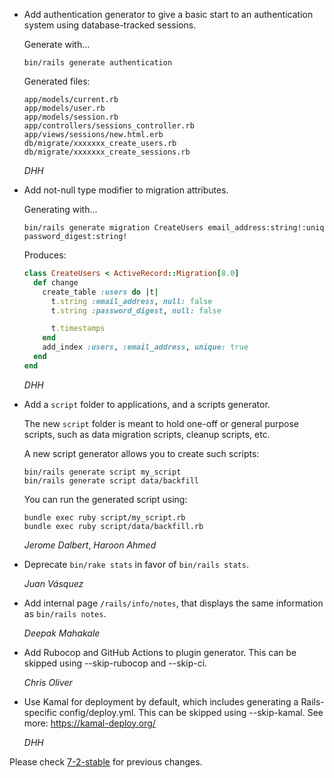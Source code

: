 *   Add authentication generator to give a basic start to an authentication system using database-tracked sessions.

    Generate with...

    ```
    bin/rails generate authentication
    ```

    Generated files:

    ```
    app/models/current.rb
    app/models/user.rb
    app/models/session.rb
    app/controllers/sessions_controller.rb
    app/views/sessions/new.html.erb
    db/migrate/xxxxxxx_create_users.rb
    db/migrate/xxxxxxx_create_sessions.rb
    ```

    *DHH*


*   Add not-null type modifier to migration attributes.

    Generating with...

    ```
    bin/rails generate migration CreateUsers email_address:string!:uniq password_digest:string!
    ```

    Produces:

    ```ruby
    class CreateUsers < ActiveRecord::Migration[8.0]
      def change
        create_table :users do |t|
          t.string :email_address, null: false
          t.string :password_digest, null: false

          t.timestamps
        end
        add_index :users, :email_address, unique: true
      end
    end
    ```

    *DHH*

*   Add a `script` folder to applications, and a scripts generator.

    The new `script` folder is meant to hold one-off or general purpose scripts,
    such as data migration scripts, cleanup scripts, etc.

    A new script generator allows you to create such scripts:

    ```
    bin/rails generate script my_script
    bin/rails generate script data/backfill
    ```

    You can run the generated script using:

    ```
    bundle exec ruby script/my_script.rb
    bundle exec ruby script/data/backfill.rb
    ```

    *Jerome Dalbert*, *Haroon Ahmed*

*   Deprecate `bin/rake stats` in favor of `bin/rails stats`.

    *Juan Vásquez*

*   Add internal page `/rails/info/notes`, that displays the same information as `bin/rails notes`.

    *Deepak Mahakale*

*   Add Rubocop and GitHub Actions to plugin generator.
    This can be skipped using --skip-rubocop and --skip-ci.

    *Chris Oliver*

*   Use Kamal for deployment by default, which includes generating a Rails-specific config/deploy.yml.
    This can be skipped using --skip-kamal. See more: https://kamal-deploy.org/

    *DHH*

Please check [7-2-stable](https://github.com/rails/rails/blob/7-2-stable/railties/CHANGELOG.md) for previous changes.
